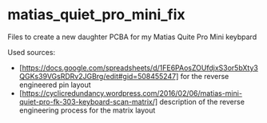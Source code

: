 # matias_quiet_pro_mini_fix
Files to create a new daughter PCBA for my Matias Quite Pro Mini keybpard


Used sources:
- [https://docs.google.com/spreadsheets/d/1FE6PAosZOUfdjxS3or5bXty3QGKs39VGsRDRv2JGBrg/edit#gid=508455247] for the reverse engineered pin layout
- [https://cyclicredundancy.wordpress.com/2016/02/06/matias-mini-quiet-pro-fk-303-keyboard-scan-matrix/] description of the reverse engineering process for the matrix layout
